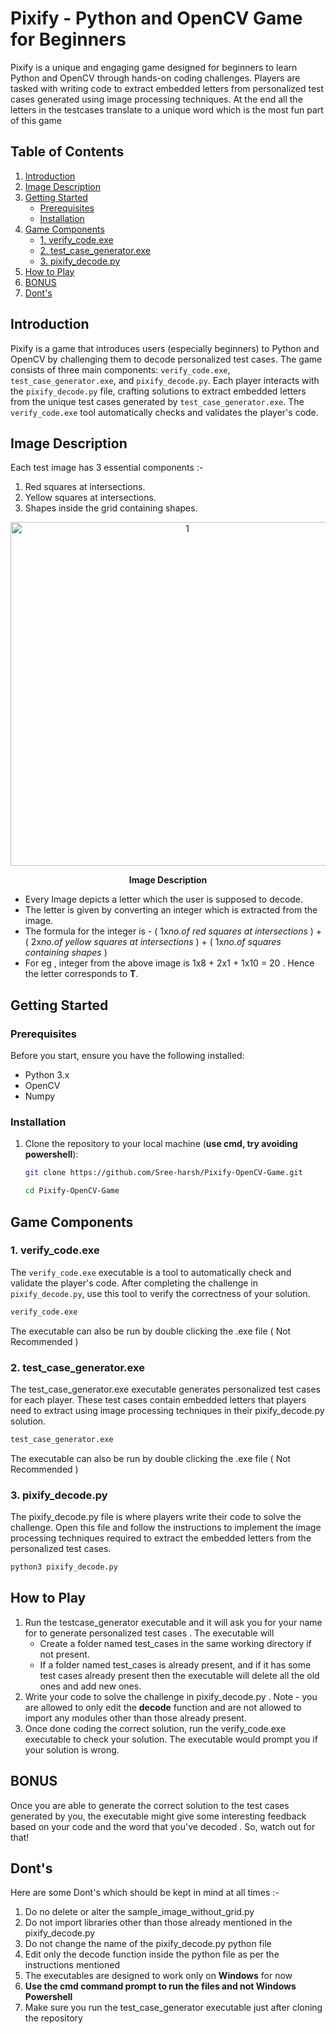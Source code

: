 # Pixify - Python and OpenCV Game for Beginners

Pixify is a unique and engaging game designed for beginners to learn Python and OpenCV through hands-on coding challenges. Players are tasked with writing code to extract embedded letters from personalized test cases generated using image processing techniques. At the end all the letters in the testcases translate to a unique word which is the most fun part of this game 

## Table of Contents

1. [Introduction](#introduction)
2. [Image Description](#image-description)
3. [Getting Started](#getting-started)
    - [Prerequisites](#prerequisites)
    - [Installation](#installation)
4. [Game Components](#game-components)
    - [1. verify_code.exe](#1-verify_codeexe)
    - [2. test_case_generator.exe](#2-test_case_generatorexe)
    - [3. pixify_decode.py](#3-pixify_decodepy)
5. [How to Play](#how-to-play)
6. [BONUS](#bonus)
7. [Dont's](#donts)

## Introduction

Pixify is a game that introduces users (especially beginners) to Python and OpenCV by challenging them to decode personalized test cases. The game consists of three main components: `verify_code.exe`, `test_case_generator.exe`, and `pixify_decode.py`. Each player interacts with the `pixify_decode.py` file, crafting solutions to extract embedded letters from the unique test cases generated by `test_case_generator.exe`. The `verify_code.exe` tool automatically checks and validates the player's code.

## Image Description

Each test image has 3 essential components :-
1) Red squares at intersections.
2) Yellow squares at intersections.
3) Shapes inside the grid containing shapes.
<p align="center">
<img width="550" alt="1" src="https://github.com/Sree-harsh/Pixify-OpenCV-Game/assets/98598677/9d9ece70-0b79-4df8-8c69-e7be86b20f0b">
</p>   
<p align="center"><strong>Image Description</strong></p>
<!--    ![test_image_description](https://github.com/Sree-harsh/Pixify-OpenCV-Game/assets/98598677/9d9ece70-0b79-4df8-8c69-e7be86b20f0b) -->


- Every Image depicts a letter which the user is supposed to decode.
- The letter is given by converting an integer which is extracted from the image.
- The formula for the integer is - ( 1x*no.of red squares at intersections* ) + ( 2x*no.of yellow squares at intersections* ) + ( 1x*no.of squares containing shapes* )
- For eg , integer from the above image is 1x8 + 2x1 + 1x10 = 20 . Hence the letter corresponds to **T**.

## Getting Started

### Prerequisites

Before you start, ensure you have the following installed:

- Python 3.x
- OpenCV
- Numpy

### Installation

1. Clone the repository to your local machine (**use cmd, try avoiding powershell**):

    ```bash
    git clone https://github.com/Sree-harsh/Pixify-OpenCV-Game.git
    ```
    ```bash
    cd Pixify-OpenCV-Game
    ```
## Game Components

### 1. verify_code.exe

The `verify_code.exe` executable is a tool to automatically check and validate the player's code. After completing the challenge in `pixify_decode.py`, use this tool to verify the correctness of your solution.

```bash
verify_code.exe 
```
The executable can also be run by double clicking the .exe file ( Not Recommended )
### 2. test_case_generator.exe

The test_case_generator.exe executable generates personalized test cases for each player. These test cases contain embedded letters that players need to extract using image processing techniques in their pixify_decode.py solution.

```bash
test_case_generator.exe 
```
The executable can also be run by double clicking the .exe file ( Not Recommended )

### 3. pixify_decode.py

The pixify_decode.py file is where players write their code to solve the challenge. Open this file and follow the instructions to implement the image processing techniques required to extract the embedded letters from the personalized test cases.

```bash
python3 pixify_decode.py
```

## How to Play
1. Run the testcase_generator executable and it will ask you for your name for to generate personalized test cases . The executable will
   -  Create a folder named test_cases in the same working directory if not present.
   - If a folder named test_cases is already present, and if it has some test cases already present then the executable will delete all the old ones and add new ones.
2. Write your code to solve the challenge in pixify_decode.py . Note - you are allowed to only edit the **decode** function and are not allowed to import any modules other than those already present.
3. Once done coding the correct solution, run the verify_code.exe executable  to check your solution. The executable would prompt you if your solution is wrong.

## BONUS
Once you are able to generate the correct solution to the test cases generated by you, the executable might give some interesting feedback based on your code and the word that you've decoded . So, watch out for that!

## Dont's
Here are some Dont's which should be kept in mind at all times :-
1) Do no delete or alter the sample_image_without_grid.py
2) Do not import libraries other than those already mentioned in the pixify_decode.py
3) Do not change the name of the pixify_decode.py python file
4) Edit only the decode function inside the python file as per the instructions mentioned
5) The executables are designed to work only on **Windows** for now
6) **Use the cmd command prompt to run the files and not Windows Powershell**
7) Make sure you run the test_case_generator executable just after cloning the repository
